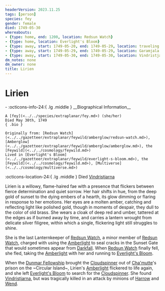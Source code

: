 ```yaml
---
headerVersion: 2023.11.25
tags: [person]
species: fey
gender: female
died: 1749-05-30
whereabouts:
- {type: home, end: 1200, location: Redsun Watch}
- {type: home, location: Everlight's Bloom}
- {type: away, start: 1749-05-20, end: 1749-05-29, location: traveling across Feywild}
- {type: away, start: 1749-05-29, end: 1749-05-29, location: Garamjala Desert}
- {type: away, start: 1749-05-30, end: 1749-05-30, location: Vindristjarna}
dm_notes: none
dm_owner: none
title: Lirien
---
```

# Lirien
<div class="grid cards ext-narrow-margin ext-one-column" markdown>
- :octicons-info-24:{ .lg .middle } __Biographical Information__

    A [fey](<../../species/extraplanar/fey.md>) (she/her)  
    Died May 30th, 1749  
    { .bio }

    Originally from: [Redsun Watch](<../../gazetteer/extraplanar/feywild/amberglow/redsun-watch.md>), [Amberglow](<../../gazetteer/extraplanar/feywild/amberglow/amberglow.md>), the [Feywild](<../../cosmology/feywild.md>)
    Lived in [Everlight's Bloom](<../../gazetteer/extraplanar/feywild/everlight-s-bloom.md>), the [Feywild](<../../cosmology/feywild.md>), [Multiverse](<../../cosmology/multiverse.md>)
</div>

:octicons-location-24:{ .lg .middle } Died [Vindristjarna](<../../things/ships/vindristjarna.md>)


Lirien is a willowy, flame-haired fae with a presence that flickers between fierce determination and quiet sorrow. Her hair shifts in hue, from the deep gold of sunset to the dying embers of a hearth, its glow dimming or flaring in response to her emotions. Her eyes are a molten amber, catching and reflecting light like polished gold, though in moments of despair, they dull to the color of old brass. She wears a cloak of deep red and umber, tattered at the edges as if burned away by time, and carries a lantern wrought from delicate silver filigree, within which a single, flickering light still struggles to shine. 

She is the last Lanternkeeper of [Redsun Watch](<../../gazetteer/extraplanar/feywild/amberglow/redsun-watch.md>), a minor member of [Redsun Watch](<../../gazetteer/extraplanar/feywild/amberglow/redsun-watch.md>), charged with using the [Amberlight](<../../gazetteer/extraplanar/feywild/amberglow/amberlight.md>) to seal cracks in the Sunset Gate that would sometimes appear from [Darkfall](<../../gazetteer/extraplanar/feywild/darkfall.md>). When [Redsun Watch](<../../gazetteer/extraplanar/feywild/amberglow/redsun-watch.md>) finally fell, she fled, taking the [Amberlight](<../../gazetteer/extraplanar/feywild/amberglow/amberlight.md>) with her and running to [Everlight's Bloom](<../../gazetteer/extraplanar/feywild/everlight-s-bloom.md>). 


When the [Dunmar Fellowship](<../pcs/dunmar-fellowship/dunmar-fellowship.md>) brought the [Cloudspinner](<../extraplanar-powers/archfey/cloudspinner.md>) out of [Cha'mutte](<../extraplanar-powers/cha-mutte.md>)'s prison on the ~Circular Island~, Lirien's [Amberlight](<../../gazetteer/extraplanar/feywild/amberglow/amberlight.md>) flickered to life again, and she left [Everlight's Bloom](<../../gazetteer/extraplanar/feywild/everlight-s-bloom.md>) to search for the [Cloudspinner](<../extraplanar-powers/archfey/cloudspinner.md>). She found [Vindristjarna](<../../things/ships/vindristjarna.md>), but was tragically killed in an attack by minions of [Harrow](<../extraplanar-powers/archfey/harrow.md>) and [Wend](<../extraplanar-powers/archfey/wend.md>). 



